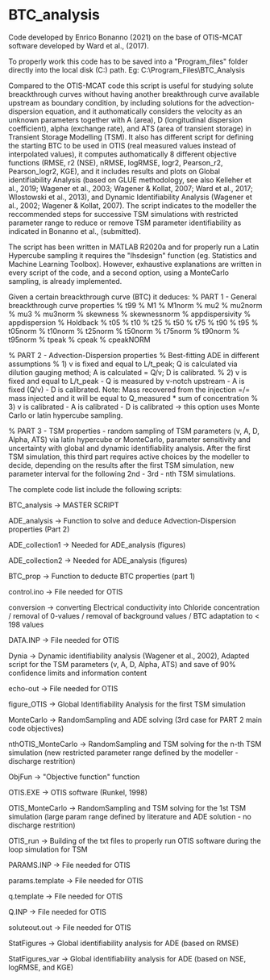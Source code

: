 # BTC_analysis
Code developed by Enrico Bonanno (2021) on the base of OTIS-MCAT software developed by Ward et al., (2017).

To properly work this code has to be saved into a "Program_files" folder directly into the local disk (C:) path.
Eg: C:\Program_Files\BTC_Analysis

Compared to the OTIS-MCAT code this script is useful for studying solute breackthrough curves without having another 
breakthrough curve available upstream as boundary condition, by including solutions for the advection-dispersion equation, and
it authomatically considers the velocity as an unknown parameters together with A (area), D (longitudinal dispersion coefficient),
alpha (exchange rate), and ATS (area of transient storage) in Transient Storage Modelling (TSM). It also has different script for defining the starting BTC to be used in OTIS 
(real measured values instead of interpolated values), it computes authomatically 8 different objective functions (RMSE, r2 (NSE), nRMSE,
logRMSE, logr2, Pearson_r2, Pearson_logr2, KGE), and it includes results and plots on Global identifiability Analysis (based on GLUE methodology,
see also Kelleher et al., 2019; Wagener et al., 2003; Wagener & Kollat, 2007; Ward et al., 2017; Wlostowski et al., 2013),
and Dynamic Identifiability Analysis (Wagener et al., 2002; Wagener & Kollat, 2007). The script indicates to the modeller the reccommended steps 
for successive TSM simulations with restricted parameter range to reduce or remove TSM parameter identifiability as indicated in Bonanno et al., (submitted).

The script has been written in MATLAB R2020a and for properly run a Latin Hypercube sampling it requires the "lhsdesign" function 
(eg. Statistics and Machine Learning Toolbox). However, exhaustive explanations are written in every script of the code, and a second 
option, using a MonteCarlo sampling, is already implemented.

Given a certain breackthrough curve (BTC) it deduces:
% PART 1 - General breackthrough curve properties
                % t99 % M1 % M1norm % mu2 % mu2norm % mu3 % mu3norm % skewness
                % skewnessnorm  % appdispersivity % appdispersion % Holdback % t05 
                % t10 % t25 % t50 % t75 % t90 % t95 % t05norm % t10norm % t25norm
                % t50norm % t75norm % t90norm % t95norm % tpeak % cpeak % cpeakNORM
                
% PART 2 - Advection-Dispersion properties
                % Best-fitting ADE in different assumptions
                %     1) v is fixed and equal to L/t_peak; Q is calculated via dilution gauging method; A is calculated = Q/v;  D is calibrated.
                %     2) v is fixed and equal to L/t_peak - Q is measured by v-notch upstream - A is fixed (Q/v) - D is calibrated. Note: Mass recovered from the injection =/= mass injected and it will be equal to Q_measured * sum of concentration 
                %     3) v is calibrated - A is calibrated - D is calibrated -> this option uses Monte Carlo or latin hypercube sampling.

% PART 3 - TSM properties - random sampling of TSM parameters (v, A, D, Alpha, ATS) via latin hypercube or MonteCarlo, 
                parameter sensitivity and uncertainty with global and dynamic identifiability analysis. After the first TSM simulation, this third part
                requires active choices by the modeller to decide, depending on the results after the first TSM simulation,
                new parameter interval for the following 2nd - 3rd - nth TSM simulations. 

The complete code list include the following scripts:

BTC_analysis -> MASTER SCRIPT

ADE_analysis -> Function to solve and deduce Advection-Dispersion properties (Part 2)

ADE_collection1 -> Needed for ADE_analysis (figures)

ADE_collection2 -> Needed for ADE_analysis (figures)

BTC_prop -> Function to deducte BTC properties (part 1)

control.ino -> File needed for OTIS

conversion -> converting Electrical conductivity into Chloride concentration / removal of 0-values / removal of background values / BTC adaptation to < 198 values

DATA.INP -> File needed for OTIS

Dynia -> Dynamic identifiability analysis (Wagener et al., 2002), Adapted script for the TSM parameters (v, A, D, Alpha, ATS) and save of 90% confidence limits and information content

echo-out -> File needed for OTIS

figure_OTIS -> Global Identifiability Analysis for the first TSM simulation

MonteCarlo -> RandomSampling and ADE solving (3rd case for PART 2 main code objectives)

nthOTIS_MonteCarlo -> RandomSampling and TSM solving for the n-th TSM simulation (new restricted parameter range defined by the modeller - discharge restrition) 

ObjFun -> "Objective function" function

OTIS.EXE -> OTIS software (Runkel, 1998)

OTIS_MonteCarlo -> RandomSampling and TSM solving for the 1st TSM simulation (large param range defined by literature and ADE solution - no discharge restrition) 

OTIS_run -> Building of the txt files to properly run OTIS software during the loop simulation for TSM

PARAMS.INP -> File needed for OTIS

params.template -> File needed for OTIS

q.template -> File needed for OTIS

Q.INP -> File needed for OTIS

soluteout.out -> File needed for OTIS

StatFigures -> Global identifiability analysis for ADE (based on RMSE)

StatFigures_var -> Global identifiability analysis for ADE (based on NSE, logRMSE, and KGE)
